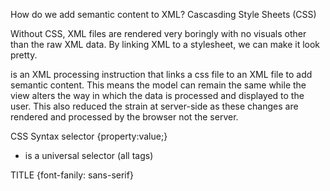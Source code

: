 How do we add semantic content to XML? Cascasding Style Sheets (CSS)

Without CSS, XML files are rendered very boringly with no visuals other than the raw XML data. By linking XML to a stylesheet, we can make it look pretty.

<?xml-stylesheet type="text/css" href="exs002.css"?> is an XML processing instruction that links a css file to an XML file to add semantic content. This means the model can remain the same while the view alters the way in which the data is processed and displayed to the user. This also reduced the strain at server-side as these changes are rendered and processed by the browser not the server. 

CSS Syntax 
selector {property:value;}
* is a universal selector (all tags)

TITLE {font-fanily: sans-serif}